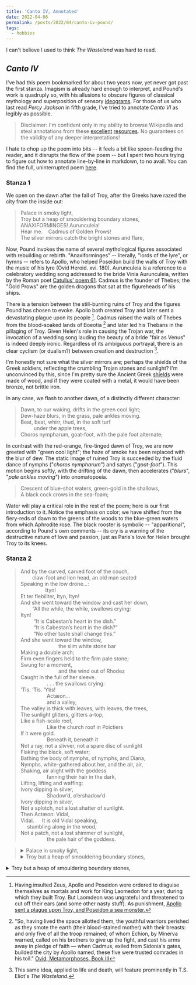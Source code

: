 ```yaml
---
title: 'Canto IV, Annotated'
date: 2022-04-06
permalink: /posts/2022/04/canto-iv-pound/
tags:
  - hobbies
---
```


I can't believe I used to think _The Wasteland_ was hard to read.

## _Canto IV_
I've had this poem bookmarked for about two years now, yet never got past the first stanza. Imagism is already hard enough to interpret, and Pound's work is quadruply so, with his allusions to obscure figures of classical mythology and superposition of sensory [ideograms](https://en.wikipedia.org/wiki/Ideogrammic_method). For those of us who last read _Percy Jackson_ in fifth grade, I've tried to annotate _Canto VI_ as legibly as possible.

> Disclaimer: I'm confident only in my ability to browse Wikipedia and steal annotations from these [excellent](http://ezrapoundcantos.org/index.php/a-draft-of-xvi-cantos-overview/canto-iv/companion-to-canto-iv) [resources](https://www.towernotes.co.uk/literature-notes-52_Pound_Cantos_10.php). No guarantees on the validity of any deeper interpretations!

I hate to chop up the poem into bits -- it feels a bit like spoon-feeding the reader, and it disrupts the flow of the poem -- but I spent two hours trying to figure out how to annotate line-by-line in markdown, to no avail. You can find the full, uninterrupted poem [here](https://www.poetryfoundation.org/poems/54316/canto-iv).

### Stanza 1

We open on the dawn after the fall of Troy, after the Greeks have razed the city from the inside out:

> Palace in smoky light, <br>
> Troy but a heap of smouldering boundary stones,              
> ANAXIFORMINGES!  Aurunculeia! <br>
> Hear me.&nbsp; &nbsp; Cadmus of Golden Prows! <br>
> The silver mirrors catch the bright stones and flare, <br>

Now, Pound invokes the name of several mythological figures associated with rebuilding or rebirth. "Anaxiforminges" -- literally, "lords of the lyre", or hymns -- refers to Apollo, who helped Poseidon build the walls of Troy with the music of his lyre (Ovid Heroid. xvi. 180). Aurunculeia is a reference to a celebratory wedding song addressed to the bride Vinia Aurunculeia, written by the Roman poet [Catullus' poem 61](http://www.perseus.tufts.edu/hopper/text?doc=Perseus%3Atext%3A1999.02.0006%3Apoem%3D61). Cadmus is the founder of Thebes; the "Gold Prows" are  the golden dragons that sat at the figureheads of his ships.

There is a tension between the still-burning ruins of Troy and the figures Pound has chosen to evoke. Apollo both created Troy and later sent a devastating plague upon its people [^apollo]. Cadmus raised the walls of Thebes from the blood-soaked lands of Boeotia [^cadmus] and later led his Thebans in the pillaging of Troy. Given Helen's role in causing the Trojan war, the invocation of a wedding song lauding the beauty of a bride "fair as Venus" is indeed deeply ironic. Regardless of its ambiguous portrayal, there is an clear cyclism (or dualism?) between creation and destruction [^wasteland]. 

[^wasteland]: This same idea, applied to life and death, will feature prominently in T.S. Eliot's _The Wasteland_. 

[^apollo]: Having insulted Zeus, Apollo and Poseidon were ordered to disguise themselves as mortals and work for King Laomedon for a year, during which they built Troy. But Laomdeon was ungrateful and threatened to cut off their ears (and some other nasty stuff). As punishment, [Apollo sent a plague upon Troy, and Poseidon a sea monster.](https://www.jstor.org/stable/539834)

[^cadmus]: "So, having lived the space allotted them, the youthful warriors perished as they smote the earth (their blood-stained mother) with their breasts: and only five of all the troop remained; of whom Echion, by Minerva warned, called on his brothers to give up the fight, and cast his arms away in pledge of faith — when Cadmus, exiled from Sidonia's gates, builded the city by Apollo named, these five were trusted comrades in his toil." [Ovid, Metamorphoses, Book III](http://www.perseus.tufts.edu/hopper/text?doc=Perseus%3Atext%3A1999.02.0028%3Abook%3D3%3Acard%3D95)

I'm honestly not sure what the silver mirrors are; perhaps the shields of the Greek soldiers, reflecting the crumbling Trojan stones and sunlight? I'm unconvinced by this, since I'm pretty sure the Ancient Greek [shields](https://en.wikipedia.org/wiki/Aspis) were made of wood, and if they were coated with a metal, it would have been bronze, not brittle iron. 

In any case, we flash to another dawn, of a distinctly different character:

> Dawn, to our waking, drifts in the green cool light; <br>
> Dew-haze blurs, in the grass, pale ankles moving. <br>
> Beat, beat, whirr, thud, in the soft turf <br>
> &emsp; &emsp; under the apple trees, <br>
> Choros nympharum, goat-foot, with the pale foot alternate; <br>

In contrast with the red-orange, fire-tinged dawn of Troy, we are now greeted with "green cool light"; the haze of smoke has been replaced with the blur of dew. The static image of ruined Troy is succeeded by the fluid dance of nymphs ("_choros nympharum_") and satyrs ("_goat-foot_"). This motion begins softly, with the drifting of the dawn, then accelerates ("_blurs_", "_pale ankles moving_") into onomatopoeia.

> Crescent of blue-shot waters, green-gold in the shallows, <br>
> A black cock crows in the sea-foam; <br>

Water will play a critical role in the rest of the poem; here is our first introduction to it. Notice the emphasis on color; we have shifted from the fiery-reds of dawn to the greens of the woods to the blue-green waters from which Aphrodite rose. The black rooster is symbolic -- "apparitional", according to Pound's own comments -- its cry is a warning of the destructive nature of love and passion, just as Paris's love for Helen brought Troy to its knees.

### Stanza 2
> And by the curved, carved foot of the couch, <br>
> &emsp; &emsp;claw-foot and lion head, an old man seated <br>
> Speaking in the low drone…: <br>
>  &emsp; &emsp; &emsp; &emsp;Ityn! <br>
> Et ter flebiliter, Ityn, Ityn! <br>
> And she went toward the window and cast her down, <br>
> &emsp; &emsp;“All the while, the while, swallows crying: <br>
> Ityn! <br>
> &emsp; &emsp; “It is Cabestan’s heart in the dish.” <br>
> &emsp; &emsp; “It is Cabestan’s heart in the dish?” <br>
> &emsp; &emsp; “No other taste shall change this.” <br>
> And she went toward the window, <br>
>  &emsp; &emsp; &emsp; &emsp;&emsp; &emsp;  the slim white stone bar <br>
> Making a double arch; <br>
> Firm even fingers held to the firm pale stone; <br>
> Swung for a moment, <br>
> &emsp; &emsp; &emsp; &emsp;&emsp; &emsp;  and the wind out of Rhodez <br>
> Caught in the full of her sleeve. <br>
> &emsp; &emsp; &emsp; &emsp; . . .  the swallows crying: <br>
> ‘Tis.  ‘Tis.  ‘Ytis! <br>
> &emsp; &emsp; &emsp; &emsp; Actæon… <br>
> &emsp; &emsp; &emsp; &emsp; and a valley, <br>
> The valley is thick with leaves, with leaves, the trees, <br>
> The sunlight glitters, glitters a-top, <br>
> Like a fish-scale roof, <br>
> &emsp; &emsp; &emsp; &emsp; Like the church roof in Poictiers <br>
> If it were gold. <br>
> &emsp; &emsp; &emsp; &emsp; Beneath it, beneath it <br>
> Not a ray, not a slivver, not a spare disc of sunlight <br>
> Flaking the black, soft water; <br>
> Bathing the body of nymphs, of nymphs, and Diana, <br>
> Nymphs, white-gathered about her, and the air, air, <br>
> Shaking, air alight with the goddess <br>
> &emsp; &emsp; &emsp; &emsp; fanning their hair in the dark, <br>
> Lifting, lifting and waffing: <br>
> Ivory dipping in silver, <br>
> &emsp; &emsp; &emsp; &emsp; Shadow’d, o’ershadow’d <br>
> Ivory dipping in silver, <br>
> Not a splotch, not a lost shatter of sunlight. <br>
> Then Actæon: Vidal, <br>
> Vidal. &emsp; It is old Vidal speaking, <br>
> &emsp; stumbling along in the wood, <br>
> Not a patch, not a lost shimmer of sunlight, <br>
  &emsp; &emsp; &emsp; &emsp; the pale hair of the goddess. <br>

> <details>
> <summary>Palace in smoky light, </summary>
> 
> content body (support **markdown** syntax ~~hmm~~)
> 
> ```
>   blha bah b lah
> ```
> 
> </details>
>
><details>
><summary> Troy but a heap of smouldering boundary stones,</summary>
>  
> Troy
>  
></details>

<details>
<summary> Troy but a heap of smouldering boundary stones, </summary>
~~~
summary
~~~
</details>
